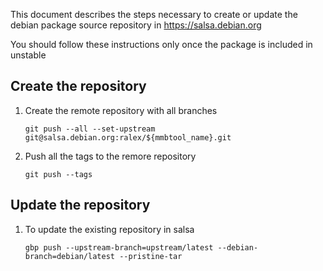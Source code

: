 This document describes the steps necessary to create or update the debian package source
repository in https://salsa.debian.org

You should follow these instructions only once the package is included in unstable

## Create the repository
1. Create the remote repository with all branches
   ```
   git push --all --set-upstream git@salsa.debian.org:ralex/${mmbtool_name}.git
   ```
1. Push all the tags to the remore repository
   ```
   git push --tags
   ```

## Update the repository
1. To update the existing repository in salsa
   ```
   gbp push --upstream-branch=upstream/latest --debian-branch=debian/latest --pristine-tar
   ```
